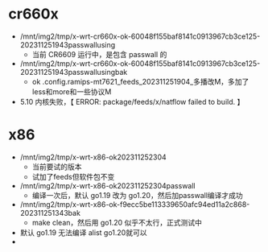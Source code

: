 # cr660x
- /mnt/img2/tmp/x-wrt-cr660x-ok-60048f155baf8141c0913967cb3ce125-202311251943passwallusing
  - 当前 CR6609 运行中，是包含 passwall 的
- /mnt/img2/tmp/x-wrt-cr660x-ok-60048f155baf8141c0913967cb3ce125-202311251943passwallusingbak
  - ok .config.ramips-mt7621_feeds_202311251904_多播改M，多加了less和more和一些协议M
- 5.10 内核失败，【 ERROR: package/feeds/x/natflow failed to build. 】

# x86
- /mnt/img2/tmp/x-wrt-x86-ok202311252304
  - 当前要试的版本
  - 试加了feeds但软件包不变
- /mnt/img2/tmp/x-wrt-x86-ok202311252304passwall
  - 编译一次后，默认 go1.19 改为 go1.20，然后加passwall编译才成功
- /mnt/img2/tmp/x-wrt-x86-ok-f9ecc5be113339650afc94ed11a2c868-202311251343bak
  - make clean，然后用 go1.20 似乎不太行，正式测试中
- 默认 go1.19 无法编译 alist go1.20就可以
- 